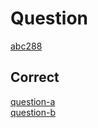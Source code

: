 # Question 
[abc288](https://atcoder.jp/contests/abc288/tasks/)  

## Correct  
[question-a](https://github.com/Thunder-Sky/AtCoder/blob/main/abc288/a/main.js)  
[question-b](https://github.com/Thunder-Sky/AtCoder/blob/main/abc288/b/main.js)
